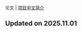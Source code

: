 论文 | [项目中文简介](https://github.com/LJoson/arXiv_daily/blob/main/README_zh-CN.md)

## Updated on 2025.11.01


